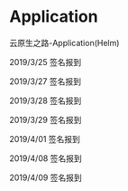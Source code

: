 # Application

云原生之路-Application(Helm)

2019/3/25       签名报到

2019/3/27       签名报到

2019/3/28       签名报到

2019/3/29       签名报到

2019/4/01       签名报到

2019/4/08       签名报到

2019/4/09       签名报到
